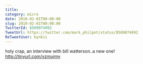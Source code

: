 ```yaml
---
title: 
category: micro
date: 2010-02-01T00:00:00
slug: 2010-02-01T00:00:00
TwitterId: 8509074992
TweetUrl: https://twitter.com/mark_philpot/status/8509074992
ReTweetUser: bynkii
---
```


<i class="fa fa-retweet" aria-hidden="true"></i> holy crap, an interview with bill watterson..a new one! http://tinyurl.com/yzmujmy